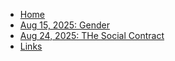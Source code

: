 - [Home](README)
- [Aug 15, 2025: Gender](aug152025)
- [Aug 24, 2025: THe Social Contract](aug242025)
- [Links](links)
